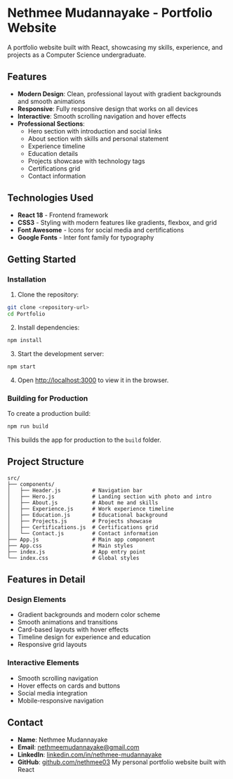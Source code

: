 # Nethmee Mudannayake - Portfolio Website

A portfolio website built with React, showcasing my skills, experience, and projects as a Computer Science undergraduate.

## Features

- **Modern Design**: Clean, professional layout with gradient backgrounds and smooth animations
- **Responsive**: Fully responsive design that works on all devices
- **Interactive**: Smooth scrolling navigation and hover effects
- **Professional Sections**:
  - Hero section with introduction and social links
  - About section with skills and personal statement
  - Experience timeline
  - Education details
  - Projects showcase with technology tags
  - Certifications grid
  - Contact information

## Technologies Used

- **React 18** - Frontend framework
- **CSS3** - Styling with modern features like gradients, flexbox, and grid
- **Font Awesome** - Icons for social media and certifications
- **Google Fonts** - Inter font family for typography

## Getting Started

### Installation

1. Clone the repository:
```bash
git clone <repository-url>
cd Portfolio
```

2. Install dependencies:
```bash
npm install
```

3. Start the development server:
```bash
npm start
```

4. Open [http://localhost:3000](http://localhost:3000) to view it in the browser.

### Building for Production

To create a production build:

```bash
npm run build
```

This builds the app for production to the `build` folder.

## Project Structure

```
src/
├── components/
│   ├── Header.js          # Navigation bar
│   ├── Hero.js            # Landing section with photo and intro
│   ├── About.js           # About me and skills
│   ├── Experience.js      # Work experience timeline
│   ├── Education.js       # Educational background
│   ├── Projects.js        # Projects showcase
│   ├── Certifications.js  # Certifications grid
│   └── Contact.js         # Contact information
├── App.js                 # Main app component
├── App.css                # Main styles
├── index.js               # App entry point
└── index.css              # Global styles
```

## Features in Detail

### Design Elements
- Gradient backgrounds and modern color scheme
- Smooth animations and transitions
- Card-based layouts with hover effects
- Timeline design for experience and education
- Responsive grid layouts

### Interactive Elements
- Smooth scrolling navigation
- Hover effects on cards and buttons
- Social media integration
- Mobile-responsive navigation

## Contact

- **Name**: Nethmee Mudannayake
- **Email**: nethmeemudannayake@gmail.com
- **LinkedIn**: [linkedin.com/in/nethmee-mudannayake](https://linkedin.com/in/nethmee-mudannayake)
- **GitHub**: [github.com/nethmee03](https://github.com/nethmee03)
My personal portfolio website built with React
